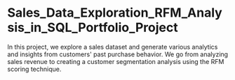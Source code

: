 # Sales_Data_Exploration_RFM_Analysis_in_SQL_Portfolio_Project

In this project, we explore a sales dataset and generate various analytics and insights from customers' past purchase behavior. We go from analyzing sales revenue to creating a customer segmentation analysis using the RFM scoring technique.  
